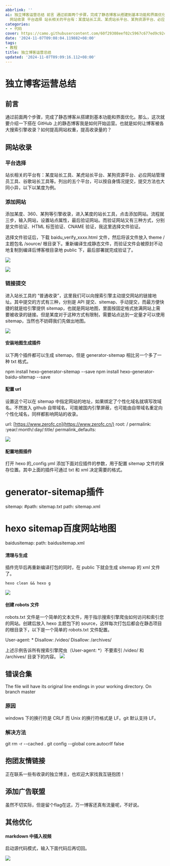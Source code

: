 ```yaml
---
abbrlink: ''
ai: 独立博客运营总结 前言 通过前面两个步骤，完成了静态博客从搭建到基本功能和界面优化。那么，这次就要介绍一下搭在 GitHub 上的静态博客我是如何开始运营。也就是如何让博客被各大搜索引擎收录？如何提高网站权重，提高收录量的？
  网站收录 平台选择 站长相关的平台有：某度站长工具、某虎站长平台、某狗资源平台、必应网站管理员工具、谷歌站长工具等。列出的五个平台，可...
categories:
- - 代码
cover: https://camo.githubusercontent.com/60f29308eef02c5967c677ed9c92ceec5976590bb8e64b20a99cd05fb9805676/68747470733a2f2f6d6d62697a2e717069632e636e2f737a5f6d6d62697a5f6a70672f6f6e65526a586e57354c4659663953427265696236324e4a57374a776a696150577a33347a69626e67316c614662666561504f4867514e446456325366626e61696379486f726e494c546961486d4e704a4e3369635374786d5630772f3634303f77785f666d743d6f746865722666726f6d3d6170706d7367
date: '2024-11-07T09:08:04.119882+08:00'
tags:
- 教程
title: 独立博客运营总结
updated: '2024-11-07T09:09:16.112+08:00'
---
```

# 独立博客运营总结

## 前言

通过前面两个步骤，完成了静态博客从搭建到基本功能和界面优化。那么，这次就要介绍一下搭在 GitHub 上的静态博客我是如何开始运营。也就是如何让博客被各大搜索引擎收录？如何提高网站权重，提高收录量的？

## 网站收录

### 平台选择

站长相关的平台有：某度站长工具、某虎站长平台、某狗资源平台、必应网站管理员工具、谷歌站长工具等。列出的五个平台，可以按自身情况提交，提交方法也大同小异，以下以某度为例。

### 添加网站

添加某度、360、某狗等引擎收录，进入某度的站长工具，点击添加网站。流程就三步，输入网站，设置站点属性，最后验证网站。而验证网站又有三种方式，分别是文件验证、HTML 标签验证、CNAME 验证，我这里选择文件验证。

选择文件验证后，下载 baidu\_verify\_xxxx.html 文件，然后将该文件放入 theme / 主题包名 /source/ 根目录下。重新编译生成静态文件，而验证文件会被原封不动地复制到编译后博客根目录地 public 下，最后部署就完成验证了。

[![](https://camo.githubusercontent.com/60f29308eef02c5967c677ed9c92ceec5976590bb8e64b20a99cd05fb9805676/68747470733a2f2f6d6d62697a2e717069632e636e2f737a5f6d6d62697a5f6a70672f6f6e65526a586e57354c4659663953427265696236324e4a57374a776a696150577a33347a69626e67316c614662666561504f4867514e446456325366626e61696379486f726e494c546961486d4e704a4e3369635374786d5630772f3634303f77785f666d743d6f746865722666726f6d3d6170706d7367)](https://camo.githubusercontent.com/60f29308eef02c5967c677ed9c92ceec5976590bb8e64b20a99cd05fb9805676/68747470733a2f2f6d6d62697a2e717069632e636e2f737a5f6d6d62697a5f6a70672f6f6e65526a586e57354c4659663953427265696236324e4a57374a776a696150577a33347a69626e67316c614662666561504f4867514e446456325366626e61696379486f726e494c546961486d4e704a4e3369635374786d5630772f3634303f77785f666d743d6f746865722666726f6d3d6170706d7367)

[![](https://camo.githubusercontent.com/9437b83fa0fc55e71153bbecdc9215d342df01589bda4dcd53c40ecf170a66c5/68747470733a2f2f6d6d62697a2e717069632e636e2f737a5f6d6d62697a5f6a70672f6f6e65526a586e57354c4659663953427265696236324e4a57374a776a696150577a7538425979766c63766963696234307938337a4330546c6d6d633043776e61787769625a5532414a42674b7641484235387653427579684b772f3634303f77785f666d743d6f746865722666726f6d3d6170706d7367)](https://camo.githubusercontent.com/9437b83fa0fc55e71153bbecdc9215d342df01589bda4dcd53c40ecf170a66c5/68747470733a2f2f6d6d62697a2e717069632e636e2f737a5f6d6d62697a5f6a70672f6f6e65526a586e57354c4659663953427265696236324e4a57374a776a696150577a7538425979766c63766963696234307938337a4330546c6d6d633043776e61787769625a5532414a42674b7641484235387653427579684b772f3634303f77785f666d743d6f746865722666726f6d3d6170706d7367)

### 链接提交

进入站长工具的 “普通收录”，这里我们可以向搜索引擎主动提交网站的链接地址。其中提交的方式有三种，分别是 API 提交、sitemap、手动提交，而最方便快捷的就是给引擎提供 sitemap，也就是网站地图，里面按固定格式放满网站上需要被收录的链接。但是某度对于这种方式有限制，需要站点达到一定量才可以使用 sitemap，当然也不妨碍我们先做出地图。

[![](https://camo.githubusercontent.com/064d4a1334c741350ae511128a000d9296ecbe9249f332f20a065b1a151ccbe9/68747470733a2f2f6d6d62697a2e717069632e636e2f737a5f6d6d62697a5f6a70672f6f6e65526a586e57354c4659663953427265696236324e4a57374a776a696150577a6648304849466e6a35507459777336636275445a684d4647436b4d6762654346587a5546516f63354e327a684539715969617455654c772f3634303f77785f666d743d6f746865722666726f6d3d6170706d7367)](https://camo.githubusercontent.com/064d4a1334c741350ae511128a000d9296ecbe9249f332f20a065b1a151ccbe9/68747470733a2f2f6d6d62697a2e717069632e636e2f737a5f6d6d62697a5f6a70672f6f6e65526a586e57354c4659663953427265696236324e4a57374a776a696150577a6648304849466e6a35507459777336636275445a684d4647436b4d6762654346587a5546516f63354e327a684539715969617455654c772f3634303f77785f666d743d6f746865722666726f6d3d6170706d7367)

#### 安装地图生成插件

以下两个插件都可以生成 sitemap，但是 generator-sitemap 相比另一个多了一种 txt 格式。

npm install hexo-generator-sitemap --save
npm install hexo-generator-baidu-sitemap --save

#### 配置 url

设置这个可以在 sitemap 中指定网站的地址，如果绑定了个性化域名就填写改域名。不然放入 github 自带域名，可能被国内引擎屏蔽，也可能由自带域名重定向个性化域名，同样都影响网站的收录。

url: [https://www.zerofc.cn](https://www.zerofc.cn/)
root: /
permalink: :year/:month/:day/:title/
permalink\_defaults:

[![](https://camo.githubusercontent.com/38de9c5c5002681efb722e39baf2a57c903f461b1d883f26dc86d46bdb3f574e/68747470733a2f2f6d6d62697a2e717069632e636e2f737a5f6d6d62697a5f6a70672f6f6e65526a586e57354c4659663953427265696236324e4a57374a776a696150577a50735a774d61624c684f4b696369616961645873726b706d67454d7441467a59524d676d486f43353469614a434a474578737373763438596d672f3634303f77785f666d743d6f746865722666726f6d3d6170706d7367)](https://camo.githubusercontent.com/38de9c5c5002681efb722e39baf2a57c903f461b1d883f26dc86d46bdb3f574e/68747470733a2f2f6d6d62697a2e717069632e636e2f737a5f6d6d62697a5f6a70672f6f6e65526a586e57354c4659663953427265696236324e4a57374a776a696150577a50735a774d61624c684f4b696369616961645873726b706d67454d7441467a59524d676d486f43353469614a434a474578737373763438596d672f3634303f77785f666d743d6f746865722666726f6d3d6170706d7367)

#### 配置地图插件

打开 hexo 的\_config.yml 添加下面对应插件的参数，用于配置 sitemap 文件的保存位置。其中上面的插件可通过 txt 和 xml 决定需要的格式。

# generator-sitemap插件

sitemap:
#path: sitemap.txt
path: sitemap.xml

# hexo sitemap百度网站地图

baidusitemap:
path: baidusitemap.xml

#### 清理与生成

插件完毕后再重新编译打包的同时，在 public 下就会生成 sitemap 的 xml 文件了。

```nginx
hexo clean && hexo g
```

[![](https://camo.githubusercontent.com/938af7965d1863b4cacd5075ee658fe029ebc8386d974b56864f0ff3d037bf73/68747470733a2f2f6d6d62697a2e717069632e636e2f737a5f6d6d62697a5f6a70672f6f6e65526a586e57354c4659663953427265696236324e4a57374a776a696150577a4d6530596b4f7357796157793335467350623633366c7071703746484569634f6d624469614a4432494c75746455453762566e563569636c512f3634303f77785f666d743d6f746865722666726f6d3d6170706d7367)](https://camo.githubusercontent.com/938af7965d1863b4cacd5075ee658fe029ebc8386d974b56864f0ff3d037bf73/68747470733a2f2f6d6d62697a2e717069632e636e2f737a5f6d6d62697a5f6a70672f6f6e65526a586e57354c4659663953427265696236324e4a57374a776a696150577a4d6530596b4f7357796157793335467350623633366c7071703746484569634f6d624469614a4432494c75746455453762566e563569636c512f3634303f77785f666d743d6f746865722666726f6d3d6170706d7367)

#### 创建 robots 文件

robots.txt 文件是一个简单的文本文件，用于指示搜索引擎爬虫如何访问和索引您的网站。创建后放入 hexo 主题包下的 source，这样每次打包后都会在静态项目的根目录下，以下是一个简单的 robots.txt 文件配置。

User-agent: \*
Disallow: /video/
Disallow: /archives/

上述示例告诉所有搜索引擎爬虫（User-agent: \*）不要索引 /video/ 和 /archives/ 目录下的内容。
[![](https://camo.githubusercontent.com/ed394e47aa76a976e29c4b0a6838239082f940c11cc95582b06dd6b485c6aa05/68747470733a2f2f6d6d62697a2e717069632e636e2f737a5f6d6d62697a5f6a70672f6f6e65526a586e57354c4659663953427265696236324e4a57374a776a696150577a5249645964774c6c5965325150765935566c38616852576b783579363665766875394c5858387a774e786867714648317357484976512f3634303f77785f666d743d6f746865722666726f6d3d6170706d7367)](https://camo.githubusercontent.com/ed394e47aa76a976e29c4b0a6838239082f940c11cc95582b06dd6b485c6aa05/68747470733a2f2f6d6d62697a2e717069632e636e2f737a5f6d6d62697a5f6a70672f6f6e65526a586e57354c4659663953427265696236324e4a57374a776a696150577a5249645964774c6c5965325150765935566c38616852576b783579363665766875394c5858387a774e786867714648317357484976512f3634303f77785f666d743d6f746865722666726f6d3d6170706d7367)

## 错误合集

The file will have its original line endings in your working directory.
On branch master

### 原因

windows 下的换行符是 CRLF 而 Unix 的换行符格式是 LF。git 默认支持 LF。

### 解决方法

git rm -r --cached .
git config --global core.autocrlf false

## 抱团友情链接

正在联系一些有收录的独立博主，也欢迎大家找我互链抱团！

## 添加广告联盟

虽然不切实际，但是留个flag在这，万一博客还真有流量呢，不好说。

## 其他优化

#### markdown 中插入视频

启动源代码模式，输入下面代码后再切回。

[![](https://camo.githubusercontent.com/98cae09c981da1d8b494f1ec8d67a2250f58ce2e83e4294ba40bc1bf3f247cf5/68747470733a2f2f6d6d62697a2e717069632e636e2f737a5f6d6d62697a5f6a70672f6f6e65526a586e57354c4659663953427265696236324e4a57374a776a696150577a6b6b794e3067704f556e715a6c546f345a3639764b4e6963696175454d794530675a586e317075696244696236706f4164585365424f4f4e58772f3634303f77785f666d743d6f746865722666726f6d3d6170706d7367)](https://camo.githubusercontent.com/98cae09c981da1d8b494f1ec8d67a2250f58ce2e83e4294ba40bc1bf3f247cf5/68747470733a2f2f6d6d62697a2e717069632e636e2f737a5f6d6d62697a5f6a70672f6f6e65526a586e57354c4659663953427265696236324e4a57374a776a696150577a6b6b794e3067704f556e715a6c546f345a3639764b4e6963696175454d794530675a586e317075696244696236706f4164585365424f4f4e58772f3634303f77785f666d743d6f746865722666726f6d3d6170706d7367)
